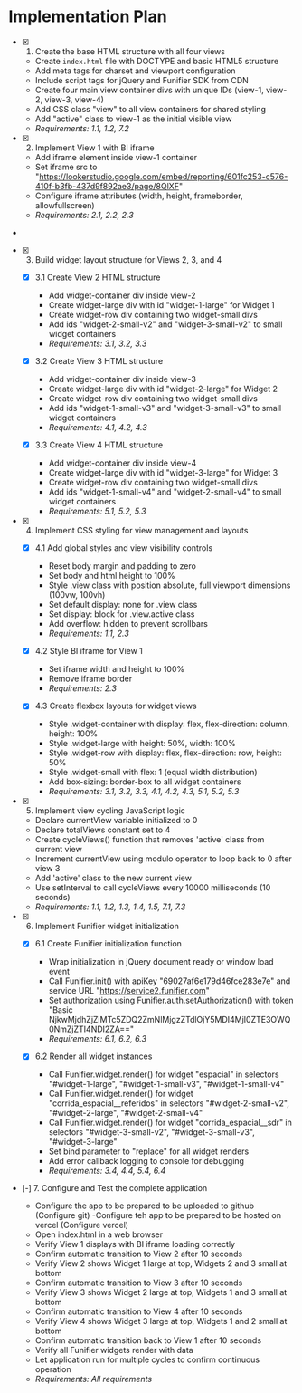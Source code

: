 # Implementation Plan

- [x] 1. Create the base HTML structure with all four views





  - Create `index.html` file with DOCTYPE and basic HTML5 structure
  - Add meta tags for charset and viewport configuration
  - Include script tags for jQuery and Funifier SDK from CDN
  - Create four main view container divs with unique IDs (view-1, view-2, view-3, view-4)
  - Add CSS class "view" to all view containers for shared styling
  - Add "active" class to view-1 as the initial visible view
  - _Requirements: 1.1, 1.2, 7.2_

- [x] 2. Implement View 1 with BI iframe

  - Add iframe element inside view-1 container
  - Set iframe src to "https://lookerstudio.google.com/embed/reporting/601fc253-c576-410f-b3fb-437d9f892ae3/page/8QlXF"
  - Configure iframe attributes (width, height, frameborder, allowfullscreen)
  - _Requirements: 2.1, 2.2, 2.3_
-

- [x] 3. Build widget layout structure for Views 2, 3, and 4





  - [x] 3.1 Create View 2 HTML structure

    - Add widget-container div inside view-2
    - Create widget-large div with id "widget-1-large" for Widget 1
    - Create widget-row div containing two widget-small divs
    - Add ids "widget-2-small-v2" and "widget-3-small-v2" to small widget containers
    - _Requirements: 3.1, 3.2, 3.3_
  

  - [x] 3.2 Create View 3 HTML structure

    - Add widget-container div inside view-3
    - Create widget-large div with id "widget-2-large" for Widget 2
    - Create widget-row div containing two widget-small divs
    - Add ids "widget-1-small-v3" and "widget-3-small-v3" to small widget containers
    - _Requirements: 4.1, 4.2, 4.3_
  

  - [x] 3.3 Create View 4 HTML structure

    - Add widget-container div inside view-4
    - Create widget-large div with id "widget-3-large" for Widget 3
    - Create widget-row div containing two widget-small divs
    - Add ids "widget-1-small-v4" and "widget-2-small-v4" to small widget containers
    - _Requirements: 5.1, 5.2, 5.3_

- [x] 4. Implement CSS styling for view management and layouts






  - [x] 4.1 Add global styles and view visibility controls

    - Reset body margin and padding to zero
    - Set body and html height to 100%
    - Style .view class with position absolute, full viewport dimensions (100vw, 100vh)
    - Set default display: none for .view class
    - Set display: block for .view.active class
    - Add overflow: hidden to prevent scrollbars
    - _Requirements: 1.1, 2.3_
  

  - [x] 4.2 Style BI iframe for View 1

    - Set iframe width and height to 100%
    - Remove iframe border
    - _Requirements: 2.3_
  
  - [x] 4.3 Create flexbox layouts for widget views

    - Style .widget-container with display: flex, flex-direction: column, height: 100%
    - Style .widget-large with height: 50%, width: 100%
    - Style .widget-row with display: flex, flex-direction: row, height: 50%
    - Style .widget-small with flex: 1 (equal width distribution)
    - Add box-sizing: border-box to all widget containers
    - _Requirements: 3.1, 3.2, 3.3, 4.1, 4.2, 4.3, 5.1, 5.2, 5.3_

- [x] 5. Implement view cycling JavaScript logic





  - Declare currentView variable initialized to 0
  - Declare totalViews constant set to 4
  - Create cycleViews() function that removes 'active' class from current view
  - Increment currentView using modulo operator to loop back to 0 after view 3
  - Add 'active' class to the new current view
  - Use setInterval to call cycleViews every 10000 milliseconds (10 seconds)
  - _Requirements: 1.1, 1.2, 1.3, 1.4, 1.5, 7.1, 7.3_

- [x] 6. Implement Funifier widget initialization




  - [x] 6.1 Create Funifier initialization function


    - Wrap initialization in jQuery document ready or window load event
    - Call Funifier.init() with apiKey "69027af6e179d46fce283e7e" and service URL "https://service2.funifier.com"
    - Set authorization using Funifier.auth.setAuthorization() with token "Basic NjkwMjdhZjZlMTc5ZDQ2ZmNlMjgzZTdlOjY5MDI4MjI0ZTE3OWQ0NmZjZTI4NDI2ZA=="
    - _Requirements: 6.1, 6.2, 6.3_
  
  - [x] 6.2 Render all widget instances

    - Call Funifier.widget.render() for widget "espacial" in selectors "#widget-1-large", "#widget-1-small-v3", "#widget-1-small-v4"
    - Call Funifier.widget.render() for widget "corrida_espacial__referidos" in selectors "#widget-2-small-v2", "#widget-2-large", "#widget-2-small-v4"
    - Call Funifier.widget.render() for widget "corrida_espacial__sdr" in selectors "#widget-3-small-v2", "#widget-3-small-v3", "#widget-3-large"
    - Set bind parameter to "replace" for all widget renders
    - Add error callback logging to console for debugging
    - _Requirements: 3.4, 4.4, 5.4, 6.4_

- [-] 7. Configure and Test the complete application



  - Configure the app to be prepared to be uploaded to github (Configure git)
  -Configure teh app to be prepared to be hosted on vercel (Configure vercel)
  - Open index.html in a web browser
  - Verify View 1 displays with BI iframe loading correctly
  - Confirm automatic transition to View 2 after 10 seconds
  - Verify View 2 shows Widget 1 large at top, Widgets 2 and 3 small at bottom
  - Confirm automatic transition to View 3 after 10 seconds
  - Verify View 3 shows Widget 2 large at top, Widgets 1 and 3 small at bottom
  - Confirm automatic transition to View 4 after 10 seconds
  - Verify View 4 shows Widget 3 large at top, Widgets 1 and 2 small at bottom
  - Confirm automatic transition back to View 1 after 10 seconds
  - Verify all Funifier widgets render with data
  - Let application run for multiple cycles to confirm continuous operation
  - _Requirements: All requirements_
